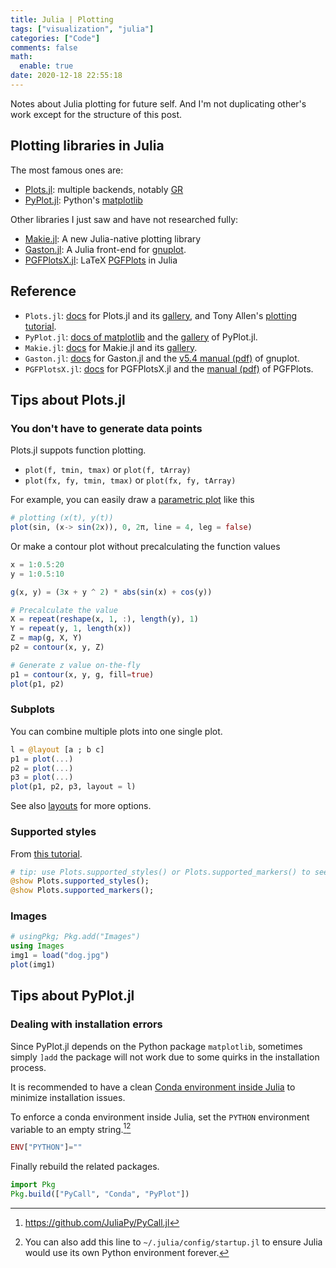 ```yaml
---
title: Julia | Plotting
tags: ["visualization", "julia"]
categories: ["Code"]
comments: false
math:
  enable: true
date: 2020-12-18 22:55:18
---
```


Notes about Julia plotting for future self. And I'm not duplicating other's work except for the structure of this post.

<!--more-->

## Plotting libraries in Julia

The most famous ones are:
- [Plots.jl](https://github.com/JuliaPlots/Plots.jl): multiple backends, notably [GR](https://github.com/jheinen/GR.jl)
- [PyPlot.jl](https://github.com/JuliaPy/PyPlot.jl): Python's [matplotlib](https://matplotlib.org/)

Other libraries I just saw and have not researched fully:
- [Makie.jl](https://github.com/JuliaPlots/Makie.jl): A new Julia-native plotting library
- [Gaston.jl](https://github.com/mbaz/Gaston.jl): A Julia front-end for [gnuplot](http://www.gnuplot.info/).
- [PGFPlotsX.jl](https://github.com/KristofferC/PGFPlotsX.jl): LaTeX [PGFPlots](https://www.overleaf.com/learn/latex/pgfplots_package) in Julia

## Reference

- `Plots.jl`: [docs](http://docs.juliaplots.org/latest/) for Plots.jl and its [gallery](https://goropikari.github.io/PlotsGallery.jl/), and Tony Allen's [plotting tutorial](https://www.math.purdue.edu/~allen450/Plotting-Tutorial.html).
- `PyPlot.jl`: [docs of matplotlib](https://matplotlib.org/) and the [gallery](https://gist.github.com/gizmaa/7214002) of PyPlot.jl.
- `Makie.jl`: [docs](http://makie.juliaplots.org/stable/) for Makie.jl and its [gallery](http://juliaplots.org/MakieReferenceImages/gallery/index.html).
- `Gaston.jl`: [docs](https://mbaz.github.io/Gaston.jl/stable/) for Gaston.jl and the [v5.4 manual (pdf)](http://www.gnuplot.info/docs_5.4/Gnuplot_5_4.pdf) of gnuplot.
- `PGFPlotsX.jl`: [docs](https://kristofferc.github.io/PGFPlotsX.jl/stable/) for PGFPlotsX.jl and the [manual (pdf)](http://pgfplots.sourceforge.net/pgfplots.pdf) of PGFPlots.

## Tips about Plots.jl

### You don't have to generate data points

Plots.jl suppots function plotting.

- `plot(f, tmin, tmax)` or `plot(f, tArray)`
- `plot(fx, fy, tmin, tmax)` or `plot(fx, fy, tArray)`

For example, you can easily draw a [parametric plot](http://docs.juliaplots.org/latest/generated/gr/#gr-ref3) like this

```julia
# plotting (x(t), y(t))
plot(sin, (x-> sin(2x)), 0, 2π, line = 4, leg = false)
```

Or make a contour plot without precalculating the function values

```julia
x = 1:0.5:20
y = 1:0.5:10

g(x, y) = (3x + y ^ 2) * abs(sin(x) + cos(y))

# Precalculate the value
X = repeat(reshape(x, 1, :), length(y), 1)
Y = repeat(y, 1, length(x))
Z = map(g, X, Y)
p2 = contour(x, y, Z)

# Generate z value on-the-fly
p1 = contour(x, y, g, fill=true)
plot(p1, p2)
```

### Subplots

You can combine multiple plots into one single plot.

```julia
l = @layout [a ; b c]
p1 = plot(...)
p2 = plot(...)
p3 = plot(...)
plot(p1, p2, p3, layout = l)
```

See also [layouts](http://docs.juliaplots.org/latest/layouts/#layouts) for more options.

### Supported styles

From [this tutorial](https://www.math.purdue.edu/~allen450/Plotting-Tutorial.html).

```julia
# tip: use Plots.supported_styles() or Plots.supported_markers() to see which linestyles or markershapes you can use
@show Plots.supported_styles();
@show Plots.supported_markers();
```

### Images

```julia
# usingPkg; Pkg.add("Images")
using Images
img1 = load("dog.jpg")
plot(img1)
```

## Tips about PyPlot.jl

### Dealing with installation errors

Since PyPlot.jl depends on the Python package `matplotlib`, sometimes simply `]add` the package will not work due to some quirks in the installation process.

It is recommended to have a clean [Conda environment inside Julia](https://github.com/JuliaPy/Conda.jl) to minimize installation issues.

To enforce a conda environment inside Julia, set the `PYTHON` environment variable to an empty string.[^1][^2]

```julia
ENV["PYTHON"]=""
```

Finally rebuild the related packages.

```julia
import Pkg
Pkg.build(["PyCall", "Conda", "PyPlot"])
```

[^1]: <https://github.com/JuliaPy/PyCall.jl>
[^2]: You can also add this line to `~/.julia/config/startup.jl` to ensure Julia would use its own Python environment forever.
